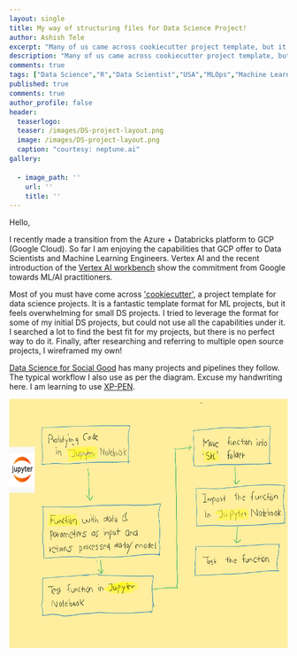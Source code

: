```yaml
---
layout: single
title: My way of structuring files for Data Science Project!
author: Ashish Tele
excerpt: "Many of us came across cookiecutter project template, but it is a kind of over kill for small to medium projects. I tried to create my own folder structure for DS projects."
description: "Many of us came across cookiecutter project template, but it is a kind of over kill for small to medium projects. I tried to create my own folder structure for DS projects."
comments: true
tags: ["Data Science","R","Data Scientist","USA","MLOps","Machine Learning","Cookiecutter"]
published: true
comments: true
author_profile: false
header:
  teaserlogo:
  teaser: /images/DS-project-layout.png
  image: /images/DS-project-layout.png
  caption: "courtesy: neptune.ai"
gallery:

  - image_path: ''
    url: ''
    title: ''
---
```


Hello,

I recently made a transition from the Azure + Databricks platform to GCP (Google Cloud). So far I am enjoying the capabilities that GCP offer to Data Scientists and Machine Learning Engineers. Vertex AI and the recent introduction of the [Vertex AI workbench](https://cloud.google.com/vertex-ai/docs/workbench) show the commitment from Google towards ML/AI practitioners. 

Most of you must have come across ['cookiecutter'](https://github.com/cookiecutter/cookiecutter), a project template for data science projects. It is a fantastic template format for ML projects, but it feels overwhelming for small DS projects. I tried to leverage the format for some of my initial DS projects, but could not use all the capabilities under it. I searched a lot to find the best fit for my projects, but there is no perfect way to do it. Finally, after researching and referring to multiple open source projects, I  wireframed my own! 

[Data Science for Social Good](https://github.com/dssg) has many projects and pipelines they follow. The typical workflow I also use as per the diagram. Excuse my handwriting here. I am learning to use [XP-PEN](https://www.xp-pen.com/).

<p align="center">
  <img width="650" height="450" src="/images/Folder_str.png">
</p>

